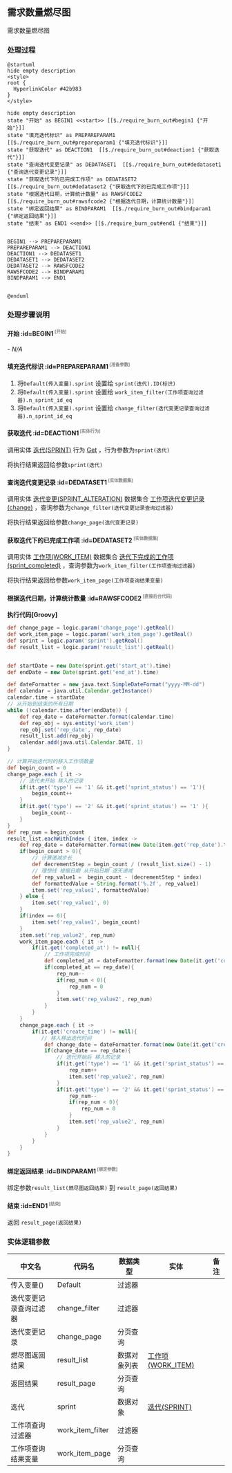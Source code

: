 ## 需求数量燃尽图 <!-- {docsify-ignore-all} -->

   需求数量燃尽图

### 处理过程

```plantuml
@startuml
hide empty description
<style>
root {
  HyperlinkColor #42b983
}
</style>

hide empty description
state "开始" as BEGIN1 <<start>> [[$./require_burn_out#begin1 {"开始"}]]
state "填充迭代标识" as PREPAREPARAM1  [[$./require_burn_out#prepareparam1 {"填充迭代标识"}]]
state "获取迭代" as DEACTION1  [[$./require_burn_out#deaction1 {"获取迭代"}]]
state "查询迭代变更记录" as DEDATASET1  [[$./require_burn_out#dedataset1 {"查询迭代变更记录"}]]
state "获取迭代下的已完成工作项" as DEDATASET2  [[$./require_burn_out#dedataset2 {"获取迭代下的已完成工作项"}]]
state "根据迭代日期，计算统计数量" as RAWSFCODE2  [[$./require_burn_out#rawsfcode2 {"根据迭代日期，计算统计数量"}]]
state "绑定返回结果" as BINDPARAM1  [[$./require_burn_out#bindparam1 {"绑定返回结果"}]]
state "结束" as END1 <<end>> [[$./require_burn_out#end1 {"结束"}]]


BEGIN1 --> PREPAREPARAM1
PREPAREPARAM1 --> DEACTION1
DEACTION1 --> DEDATASET1
DEDATASET1 --> DEDATASET2
DEDATASET2 --> RAWSFCODE2
RAWSFCODE2 --> BINDPARAM1
BINDPARAM1 --> END1


@enduml
```


### 处理步骤说明

#### 开始 :id=BEGIN1<sup class="footnote-symbol"> <font color=gray size=1>[开始]</font></sup>



*- N/A*
#### 填充迭代标识 :id=PREPAREPARAM1<sup class="footnote-symbol"> <font color=gray size=1>[准备参数]</font></sup>



1. 将`Default(传入变量).sprint` 设置给  `sprint(迭代).ID(标识)`
2. 将`Default(传入变量).sprint` 设置给  `work_item_filter(工作项查询过滤器).n_sprint_id_eq`
3. 将`Default(传入变量).sprint` 设置给  `change_filter(迭代变更记录查询过滤器).n_sprint_id_eq`

#### 获取迭代 :id=DEACTION1<sup class="footnote-symbol"> <font color=gray size=1>[实体行为]</font></sup>



调用实体 [迭代(SPRINT)](module/ProjMgmt/sprint.md) 行为 [Get](module/ProjMgmt/sprint#行为) ，行为参数为`sprint(迭代)`

将执行结果返回给参数`sprint(迭代)`

#### 查询迭代变更记录 :id=DEDATASET1<sup class="footnote-symbol"> <font color=gray size=1>[实体数据集]</font></sup>



调用实体 [迭代变更(SPRINT_ALTERATION)](module/ProjMgmt/sprint_alteration.md) 数据集合 [工作项迭代变更记录(change)](module/ProjMgmt/sprint_alteration#数据集合) ，查询参数为`change_filter(迭代变更记录查询过滤器)`

将执行结果返回给参数`change_page(迭代变更记录)`

#### 获取迭代下的已完成工作项 :id=DEDATASET2<sup class="footnote-symbol"> <font color=gray size=1>[实体数据集]</font></sup>



调用实体 [工作项(WORK_ITEM)](module/ProjMgmt/work_item.md) 数据集合 [迭代下完成的工作项(sprint_completed)](module/ProjMgmt/work_item#数据集合) ，查询参数为`work_item_filter(工作项查询过滤器)`

将执行结果返回给参数`work_item_page(工作项查询结果变量)`

#### 根据迭代日期，计算统计数量 :id=RAWSFCODE2<sup class="footnote-symbol"> <font color=gray size=1>[直接后台代码]</font></sup>



<p class="panel-title"><b>执行代码[Groovy]</b></p>

```groovy
def change_page = logic.param('change_page').getReal()
def work_item_page = logic.param('work_item_page').getReal()
def sprint = logic.param('sprint').getReal()
def result_list = logic.param('result_list').getReal()


def startDate = new Date(sprint.get('start_at').time)
def endDate = new Date(sprint.get('end_at').time)

def dateFormatter = new java.text.SimpleDateFormat("yyyy-MM-dd")
def calendar = java.util.Calendar.getInstance()
calendar.time = startDate
// 从开始到结束的所有日期
while (!calendar.time.after(endDate)) {
    def rep_date = dateFormatter.format(calendar.time)
    def rep_obj = sys.entity('work_item')    
    rep_obj.set('rep_date', rep_date)
    result_list.add(rep_obj)
    calendar.add(java.util.Calendar.DATE, 1)
}

// 计算开始迭代时的移入工作项数量
def begin_count = 0
change_page.each { it ->
    // 迭代未开始 移入的记录
    if(it.get('type') == '1' && it.get('sprint_status') == '1'){
        begin_count++
    }
    if(it.get('type') == '2' && it.get('sprint_status') == '1' ){
        begin_count--
    }
}
def rep_num = begin_count
result_list.eachWithIndex { item, index ->
    def rep_date = dateFormatter.format(new Date(item.get('rep_date').time))
    if(begin_count > 0){
        // 计算递减步长
        def decrementStep = begin_count / (result_list.size() - 1)
        // 理想线 根据日期 从开始日期 逐天递减
        def rep_value1 =  begin_count - (decrementStep * index)        
        def formattedValue = String.format('%.2f', rep_value1)
        item.set('rep_value1', formattedValue)
    } else {
        item.set('rep_value1', 0)
    }
    if(index == 0){
        item.set('rep_value1', begin_count)
    }
    item.set('rep_value2', rep_num)
    work_item_page.each { it ->
        if(it.get('completed_at') != null){
            // 工作项完成时间
            def completed_at = dateFormatter.format(new Date(it.get('completed_at').time))
            if(completed_at == rep_date){
                rep_num--
                if(rep_num < 0){
                    rep_num = 0
                }
                item.set('rep_value2', rep_num)
            }  
        }    
    }
    change_page.each { it ->
        if(it.get('create_time') != null){
           // 移入移出迭代时间
            def change_date = dateFormatter.format(new Date(it.get('create_time').time))
            if(change_date == rep_date){
                // 迭代开始后 移入的记录
                if(it.get('type') == '1' && it.get('sprint_status') == '2'){
                    rep_num++
                    item.set('rep_value2', rep_num)
                }
                if(it.get('type') == '2' && it.get('sprint_status') == '2'){
                    rep_num--
                    if(rep_num < 0){
                        rep_num = 0
                    }
                    item.set('rep_value2', rep_num)
                }
            } 
        }
    }
}


```

#### 绑定返回结果 :id=BINDPARAM1<sup class="footnote-symbol"> <font color=gray size=1>[绑定参数]</font></sup>



绑定参数`result_list(燃尽图返回结果)` 到 `result_page(返回结果)`
#### 结束 :id=END1<sup class="footnote-symbol"> <font color=gray size=1>[结束]</font></sup>



返回 `result_page(返回结果)`



### 实体逻辑参数

|    中文名   |    代码名    |  数据类型    |  实体   |备注 |
| --------| --------| -------- | -------- | --------   |
|传入变量(<i class="fa fa-check"/></i>)|Default|过滤器|||
|迭代变更记录查询过滤器|change_filter|过滤器|||
|迭代变更记录|change_page|分页查询|||
|燃尽图返回结果|result_list|数据对象列表|[工作项(WORK_ITEM)](module/ProjMgmt/work_item.md)||
|返回结果|result_page|分页查询|||
|迭代|sprint|数据对象|[迭代(SPRINT)](module/ProjMgmt/sprint.md)||
|工作项查询过滤器|work_item_filter|过滤器|||
|工作项查询结果变量|work_item_page|分页查询|||
